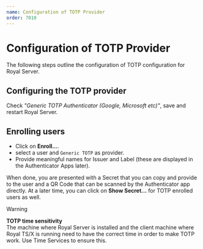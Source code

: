 ```yaml
---
name: Configuration of TOTP Provider
order: 7010
---
```


# Configuration of TOTP Provider

The following steps outline the configuration of TOTP configuration for Royal Server.

## Configuring the TOTP provider

Check _"Generic TOTP Authenticator (Google, Microsoft etc)"_, save and restart Royal Server.

## Enrolling users

- Click on **Enroll...**.
- select a user and `Generic TOTP` as provider.
- Provide meaningful names for Issuer and Label (these are displayed in the Authenticator Apps later).

When done, you are presented with a Secret that you can copy and provide to the user and a QR Code that can be scanned by the Authenticator app directly. At a later time, you can click on **Show Secret...** for TOTP enrolled users as well.

> [!WARNING]  
> **TOTP time sensitivity**  
> The machine where Royal Server is installed and the client machine where Royal TS/X is running need to have the correct time in order to make TOTP work. Use Time Services to ensure this.
